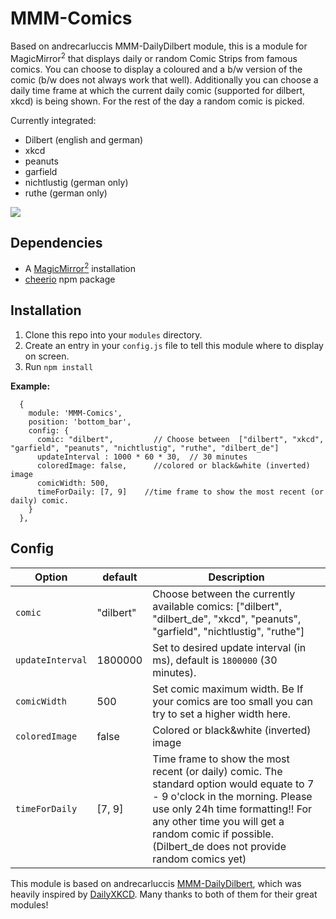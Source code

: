 # MMM-Comics
Based on andrecarluccis MMM-DailyDilbert module, this is a module for MagicMirror<sup>2</sup> that displays daily or random Comic Strips from famous comics.
You can choose to display a coloured and a b/w version of the comic (b/w does not always work that well). 
Additionally you can choose a daily time frame at which the current daily comic (supported for dilbert, xkcd) is being shown. For the rest of the day a random comic is picked.

Currently integrated:
  * Dilbert (english and german)
  * xkcd
  * peanuts
  * garfield
  * nichtlustig (german only)
  * ruthe (german only)

<img src="dilbert.png"></img>

## Dependencies
  * A [MagicMirror<sup>2</sup>](https://github.com/MichMich/MagicMirror) installation
  * [cheerio](https://github.com/cheeriojs/cheerio) npm package

## Installation
  1. Clone this repo into your `modules` directory.
  2. Create an entry in your `config.js` file to tell this module where to display on screen.
  3. Run `npm install`

 **Example:**
```
  {
    module: 'MMM-Comics',
    position: 'bottom_bar',
    config: {
      comic: "dilbert",         // Choose between  ["dilbert", "xkcd", "garfield", "peanuts", "nichtlustig", "ruthe", "dilbert_de"]
      updateInterval : 1000 * 60 * 30,  // 30 minutes
      coloredImage: false,      //colored or black&white (inverted) image
      comicWidth: 500,
      timeForDaily: [7, 9]    //time frame to show the most recent (or daily) comic.
    }
  },
```

## Config
| **Option** | **default** | **Description** |
| --- | --- | --- |
| `comic` | "dilbert" | Choose between the currently available comics: ["dilbert", "dilbert_de", "xkcd", "peanuts", "garfield", "nichtlustig", "ruthe"] |
| `updateInterval` | 1800000 | Set to desired update interval (in ms), default is `1800000` (30 minutes). |
| `comicWidth` | 500 | Set comic maximum width. Be If your comics are too small you can try to set a higher width here. |
| `coloredImage` | false | Colored or black&white (inverted) image |
| `timeForDaily` | [7, 9] | Time frame to show the most recent (or daily) comic. The standard option would equate to 7 - 9 o'clock in the morning. Please use only 24h time formatting!! For any other time you will get a random comic if possible. (Dilbert_de does not provide random comics yet) |




This module is based on andrecarluccis [MMM-DailyDilbert](https://github.com/andrecarlucci/MMM-DailyDilbert), which was heavily inspired by [DailyXKCD](https://github.com/Blastitt/DailyXKCD).
Many thanks to both of them for their great modules!
